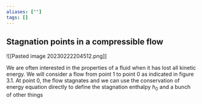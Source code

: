 ```yaml
---
aliases: [""]
tags: []
---
```


## Stagnation points in a compressible flow

![[Pasted image 20230222204512.png]]

We are often interested in the properties of a fluid when it has lost all kinetic energy. We will consider a flow from point 1 to point 0 as indicated in figure 3.1. At point 0, the flow stagnates and we can use the conservation of energy equation directly to define the stagnation enthalpy $h_0$ and a bunch of other things


